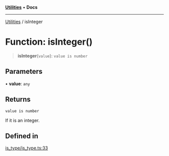 [**Utilities**](../README.md) • **Docs**

***

[Utilities](../README.md) / isInteger

# Function: isInteger()

> **isInteger**(`value`): `value is number`

## Parameters

• **value**: `any`

## Returns

`value is number`

If it is an integer.

## Defined in

[is\_type/is\_type.ts:33](https://github.com/noobiept/utilities/blob/1d2cee23362dcff5c0b5fdf27f21e257e8f3dc9e/source/is_type/is_type.ts#L33)
